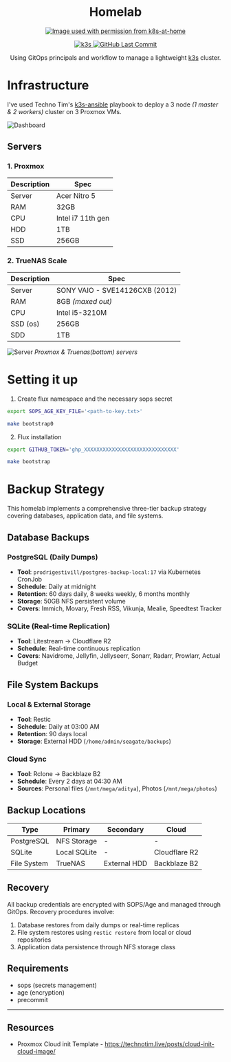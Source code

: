 <h1 align="center">
  Homelab
</h1>

<p align="center">
  <a href="https://github.com/k8s-at-home" alt="Image used with permission from k8s-at-home"><img alt="Image used with permission from k8s-at-home" src="https://avatars.githubusercontent.com/u/61287648" /></a>
</p>

<p align="center">
  <a href="https://k3s.io/">
    <img alt="k3s" src="https://img.shields.io/badge/k3s-v1.30.2-orange?logo=kubernetes&logoColor=white&style=flat-square">
  </a>
  <a href="https://github.com/adityathebe/homelab/commits/master">
    <img alt="GitHub Last Commit" src="https://img.shields.io/github/last-commit/adityathebe/homelab?logo=git&logoColor=white&color=purple&style=flat-square">
  </a>
</p>

<p align="center">
Using GitOps principals and workflow to manage a lightweight <a href="https://k3s.io">k3s</a> cluster.
</p>

# Infrastructure

I've used Techno Tim's [k3s-ansible](https://github.com/techno-tim/k3s-ansible) playbook to deploy a 3 node _(1 master & 2 workers)_ cluster on 3 Proxmox VMs.

![Dashboard](https://i.imgur.com/dceiTP6.png)

## Servers

### 1. Proxmox

| Description | Spec              |
| ----------- | ----------------- |
| Server      | Acer Nitro 5      |
| RAM         | 32GB              |
| CPU         | Intel i7 11th gen |
| HDD         | 1TB               |
| SSD         | 256GB             |

### 2. TrueNAS Scale

| Description | Spec                           |
| ----------- | ------------------------------ |
| Server      | SONY VAIO - SVE14126CXB (2012) |
| RAM         | 8GB _(maxed out)_              |
| CPU         | Intel i5-3210M                 |
| SSD (os)    | 256GB                          |
| SDD         | 1TB                            |

![Server](https://i.imgur.com/NZUvI2A.jpg)
_Proxmox & Truenas(bottom) servers_

# Setting it up

1. Create flux namespace and the necessary sops secret

```bash
export SOPS_AGE_KEY_FILE='<path-to-key.txt>'

make bootstrap0
```

2. Flux installation

```bash
export GITHUB_TOKEN='ghp_XXXXXXXXXXXXXXXXXXXXXXXXXXXXXX'

make bootstrap
```

# Backup Strategy

This homelab implements a comprehensive three-tier backup strategy covering databases, application data, and file systems.

## Database Backups

### PostgreSQL (Daily Dumps)

- **Tool**: `prodrigestivill/postgres-backup-local:17` via Kubernetes CronJob
- **Schedule**: Daily at midnight
- **Retention**: 60 days daily, 8 weeks weekly, 6 months monthly
- **Storage**: 50GB NFS persistent volume
- **Covers**: Immich, Movary, Fresh RSS, Vikunja, Mealie, Speedtest Tracker

### SQLite (Real-time Replication)

- **Tool**: Litestream → Cloudflare R2
- **Schedule**: Real-time continuous replication
- **Covers**: Navidrome, Jellyfin, Jellyseerr, Sonarr, Radarr, Prowlarr, Actual Budget

## File System Backups

### Local & External Storage

- **Tool**: Restic
- **Schedule**: Daily at 03:00 AM
- **Retention**: 90 days local
- **Storage**: External HDD (`/home/admin/seagate/backups`)

### Cloud Sync

- **Tool**: Rclone → Backblaze B2
- **Schedule**: Every 2 days at 04:30 AM
- **Sources**: Personal files (`/mnt/mega/aditya`), Photos (`/mnt/mega/photos`)

## Backup Locations

| Type        | Primary      | Secondary    | Cloud         |
| ----------- | ------------ | ------------ | ------------- |
| PostgreSQL  | NFS Storage  | -            | -             |
| SQLite      | Local SQLite | -            | Cloudflare R2 |
| File System | TrueNAS      | External HDD | Backblaze B2  |

## Recovery

All backup credentials are encrypted with SOPS/Age and managed through GitOps. Recovery procedures involve:

1. Database restores from daily dumps or real-time replicas
2. File system restores using `restic restore` from local or cloud repositories
3. Application data persistence through NFS storage class

## Requirements

- sops (secrets management)
- age (encryption)
- precommit

---

## Resources

- Proxmox Cloud init Template - https://technotim.live/posts/cloud-init-cloud-image/

